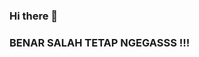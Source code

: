 ### Hi there 👋
### BENAR SALAH TETAP NGEGASSS !!!

<!--
**maintebot/maintebot** is a ✨ _special_ ✨ repository because its `README.md` (this file) appears on your GitHub profile.

Here are some ideas to get you started:

- 🔭 I’m currently working on ... Gasss
- 🌱 I’m currently learning ... Gasss
- 👯 I’m looking to collaborate on ... Gasss
- 🤔 I’m looking for help with ... Gasss
- 💬 Ask me about ... Gasss
- 📫 How to reach me: ... Gasss
- 😄 Pronouns: ... Gasss
- ⚡ Fun fact: ... Gasss
-->
